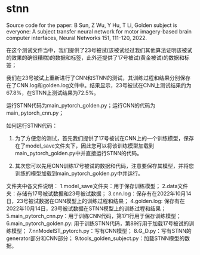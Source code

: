 # stnn
Source code for the paper: B Sun, Z Wu, Y Hu, T Li, Golden subject is everyone: A subject transfer neural network for motor imagery-based brain computer interfaces, Neural Networks 151, 111-120, 2022.

在这个测试文件当中，我们提供了23号被试(该被试经过我们其他算法证明该被试的效果的确很糟糕)的数据和标签，此外还提供了17号被试(黄金被试)的数据和标签；

我们在23号被试上重新进行了CNN和STNN的测试，其训练过程和结果分别保存在了CNN.log和golden.log文件中。结果显示，23号被试在CNN上测试结果约为67.8%，在STNN上测试结果为72.5%。

运行STNN代码为main_pytorch_golden.py；运行CNN的代码为main_pytorch_cnn.py；

如何运行STNN代码：

1. 为了方便您的测试，首先我们提供了17号被试在CNN上的一个训练模型，保存在了model_save文件夹下，因此您可以将该训练模型加载到main_pytorch_golden.py中并直接运行STNN的代码。

2. 其次您可以先用CNN训练17号被试的数据和代码，注意要保存其模型，并将您训练的模型加载到main_pytorch_golden.py中并运行。


文件夹中各文件说明：
1.model_save文件夹：用于保存训练模型；
2.data文件夹：存储有17号被试数据和23号被试数据；
3.cnn.log：保存有在2022年10月14日，23号被试数据在CNN模型上的训练过程和结果；
4.golden.log: 保存有在2022年10月14日，23号被试数据在STNN模型上的训练过程和结果；
5.main_pytorch_cnn.py：用于训练CNN代码，第171行用于保存训练模型；
6.main_pytorch_golden.py: 用于训练STNN代码，第89行用于加载17号被试的训练模型；
7.nnModelST_pytorch.py：写有CNN模型；
8.G_D.py：写有STNN的generator部分和CNN部分；
9.tools_golden_subject.py：加载STNN模型的数据。
